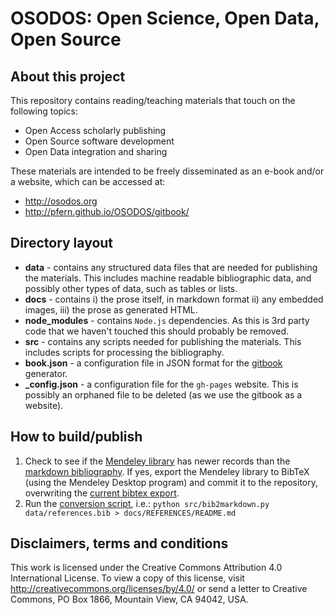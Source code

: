 OSODOS: Open Science, Open Data, Open Source
===============================================
About this project
------------------
This repository contains reading/teaching materials that touch on the following topics:
- Open Access scholarly publishing
- Open Source software development
- Open Data integration and sharing

These materials are intended to be freely disseminated as an e-book and/or a website, which can be accessed at:
- http://osodos.org
- http://pfern.github.io/OSODOS/gitbook/

Directory layout
----------------
- **data** - contains any structured data files that are needed for publishing the materials. This includes
  machine readable bibliographic data, and possibly other types of data, such as tables or lists.
- **docs** - contains i) the prose itself, in markdown format ii) any embedded images, iii) the prose as 
  generated HTML.
- **node_modules** - contains `Node.js` dependencies. As this is 3rd party code that we haven't touched this
  should probably be removed.
- **src** - contains any scripts needed for publishing the materials. This includes scripts for processing the
  bibliography.
- **book.json** - a configuration file in JSON format for the [gitbook](https://www.gitbook.com/) generator.
- **\_config.json** - a configuration file for the `gh-pages` website. This is possibly an orphaned file to
  be deleted (as we use the gitbook as a website).

How to build/publish
--------------------
1. Check to see if the [Mendeley library](https://www.mendeley.com/community/osodos/) has newer records than 
   the [markdown bibliography](https://github.com/Pfern/OSODOS/blob/master/docs/REFERENCES/README.md). If yes,
   export the Mendeley library to BibTeX (using the Mendeley Desktop program) and commit it to the repository,
   overwriting the [current bibtex export](https://github.com/Pfern/OSODOS/blob/master/data/references.bib).
2. Run the [conversion script](https://github.com/Pfern/OSODOS/blob/master/src/bib2markdown.py), i.e.:
   `python src/bib2markdown.py data/references.bib > docs/REFERENCES/README.md`

Disclaimers, terms and conditions
---------------------------------
This work is licensed under the Creative Commons Attribution 4.0 International License. To view a copy of this license, visit http://creativecommons.org/licenses/by/4.0/ or send a letter to Creative Commons, PO Box 1866, Mountain View, CA 94042, USA.

